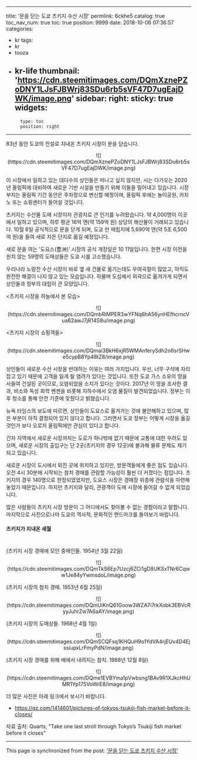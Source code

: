 
---
title: '문을 닫는 도쿄 츠키지 수산 시장'
permlink: 6ckhe5
catalog: true
toc_nav_num: true
toc: true
position: 9999
date: 2018-10-06 07:36:57
categories:
- kr
tags:
- kr
- tooza
- kr-life
thumbnail: 'https://cdn.steemitimages.com/DQmXznePZoDNY1LJsFJBWrj83SDu6rb5sVF47D7ugEajDWK/image.png'
sidebar:
    right:
        sticky: true
widgets:
    -
        type: toc
        position: right
---


83년 동안 도쿄의 전설로 지내온 츠키지 시장이 문을 닫습니다. 

<center> 
![](https://cdn.steemitimages.com/DQmXznePZoDNY1LJsFJBWrj83SDu6rb5sVF47D7ugEajDWK/image.png)
</center> 

이 시장에서 일하고 있는 대다수의 상인들은 떠나고 싶지 않지만, 시는 다가오는 2020년 올림픽에 대비하여 새로운 기반 시설을 만들기 위해 이들을 밀어내고 있습니다. 시장 부지는 올림픽 기간 동안은 주차장으로 변신할 예정이며, 올림픽 후에는 놀이공원, 카지노 또는 쇼핑센터가 들어설 것입니다. 

츠키지는 수산물 도매 시장이자 관광지로 큰 인기를 누려왔습니다.  약 4,000명이 이곳에서 일하고 있으며, 하루 평균 16억 엔(약 159억 원) 상당의 해산물이 거래되고 있습니다. 10월 6일 공식적으로 문을 닫게 되며, 도쿄 만 매립지에 5,690억 엔(약 5조 6,500억 원)을 들여 새로 지은 단지로 옮길 예정입니다. 

새로 문을 여는 '도요스(豊洲)' 시장의 공식 개장일은 10  11일입니다. 한편 시장 이전을 원치 않는 59명의 도매상들은 도쿄 시를 고소했습니다. 

우리나라 노량진 수산 시장이 바로 옆 새 건물로 옮기는데도 우여곡절이 많았고, 아직도 완전한 해결이 나지 않고 있는 모습입니다. 하물며 도심에서 외곽으로 옮겨가게 되면서 상인들과 정부의 대립이 큰 모양입니다.   

<츠키지 시장을 하늘에서 본 모습> 
<center> 
![](https://cdn.steemitimages.com/DQmbRiMPER3wYFNq6hA56ynHEfhcrncVua62awJ7jR14S8u/image.png)
</center> 

<츠키지 시장의 쇼핑객들> 
<center> 
![](https://cdn.steemitimages.com/DQmai3BkH6xjR5WMAnferySdh2o6srSHwe5cypB8Yp48tZ8/image.png)
</center> 

상인들이 새로운 수산 시장을 반대하는 이유는 여러 가지입니다. 우선, 너무 구석에 자리 잡고 있기 때문에 고객을 잃게 될 염려가 있다는 것입니다.  또한 도쿄 가스 소유의 땅을 사들여 건설된 곳이므로, 오염되었을 소지가 있다는 것이다. 2017년 이 땅을 조사한 결과, 비소와 독성 화학 벤젠을 비롯해 지하수에서 오염 물질이 발견되었습니다. 정부는 이후 청소를 통해 안전 기준에 맞췄다고 밝혔습니다. 

뉴욕 타임스의 보도에 따르면, 상인들이 도요스로 옮겨가는 것에 불안해하고 있으며, 많은 부분이 아직 결정되어 있지 않다고 합니다. 그러면서 도쿄 정부는 어떻게 시장을 옮길 것인가 보다 오로지 올림픽에만 관심이 있다고 합니다. 

긴자 지역에서 새로운 시장까지는 도로가 하나밖에 없기 때문에 교통에 대한 우려도 있으며, 새로운 시장의 출입구는 단 2곳(츠키지의 경우 12곳)에 불과해 물류 문제도 제기되고 있습니다. 

새로운 시장이 도시에서 외진 곳에 위치하고 있지만, 방문객들에게 좋은 점도 있습니다. 오전 4시 30분에 시작되는 참치 경매를 관람할 가능성이 훨씬 더 커졌다는 점입니다. 츠키지의 경우 140명으로 한정되었었지만, 도요스 시장은 경매장 위층에 관람석을 마련해 놓았기 때문입니다. 하지만 츠키지와 달리, 관광객이 도매 시장에 들어갈 수 없게 되었습니다. 

많은 사람들이 츠키지 시장 방문이 그 어디에서도 찾아볼 수 없는 경험이라고 말합니다. 마지막으로 사진으로나마 도쿄의 역사적, 문화적인 랜드마크를 돌아보기 바랍니다.  

#### 츠키지가 지내온 세월 
# 
(츠키지 시장 경매에 모인 중매인들. 1954년 3월 22일) 
<center> 
![](https://cdn.steemitimages.com/DQmTkS6Ep7Uzcj6ZCi1gD8UKSxTNr6Cqww1Je84yYwmsdoL/image.png)
</center> 

(츠키지 시장의 참치 경매. 1953년 6월 25일) 
<center> 
![](https://cdn.steemitimages.com/DQmUiKnQ61Goow3WZA7i7rkXobk3EBVcRyyJuhrZw7A6aAY/image.png)
</center> 

(츠키지 시장의 도매상들. 1968년 4월 1일) 
<center> 
![](https://cdn.steemitimages.com/DQmSCQFsq1KHQuH9o1YdVA4rjEUv4D4EjssiupxLrFmyPdN/image.png)
</center> 

(츠키지 시장 경매를 위해 배에서 내려지는 참치. 1988년 12월 8일) 
<center> 
![](https://cdn.steemitimages.com/DQme1EVBYma1pVwbsng1BAv9R1XJkcHhUMR1Yp175VoWrE8/image.png)
</center> 

더 많은 사진은 아래 링크에서 보시기 바랍니다. 

- https://qz.com/1414601/pictures-of-tokyos-tsukiji-fish-market-before-it-closes/ 

자료 출처: Quarts, "Take one last stroll through Tokyo’s Tsukiji fish market before it closes"

- - -

This page is synchronized from the post: ['문을 닫는 도쿄 츠키지 수산 시장'](https://steemit.com/@pius.pius/6ckhe5)
